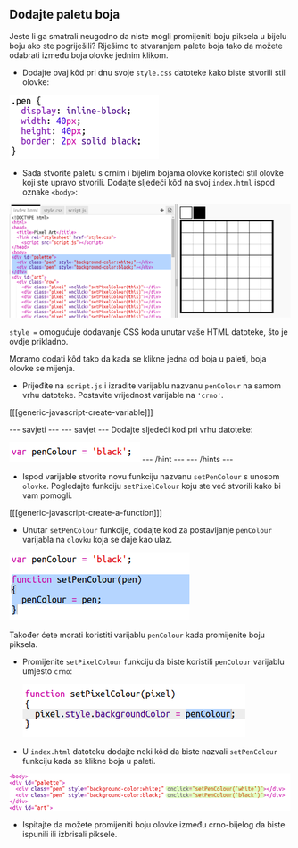 ## Dodajte paletu boja

Jeste li ga smatrali neugodno da niste mogli promijeniti boju piksela u bijelu boju ako ste pogriješili? Riješimo to stvaranjem palete boja tako da možete odabrati između boja olovke jednim klikom.

+ Dodajte ovaj kôd pri dnu svoje `style.css` datoteke kako biste stvorili stil olovke:

![screenshot](images/pixel-art-pen.png)

+ Sada stvorite paletu s crnim i bijelim bojama olovke koristeći stil olovke koji ste upravo stvorili. Dodajte sljedeći kôd na svoj `index.html` ispod oznake `<body>`:

![screenshot](images/pixel-art-palette.png)

`style =` omogućuje dodavanje CSS koda unutar vaše HTML datoteke, što je ovdje prikladno.

Moramo dodati kôd tako da kada se klikne jedna od boja u paleti, boja olovke se mijenja.

+ Prijeđite na `script.js` i izradite varijablu nazvanu `penColour` na samom vrhu datoteke. Postavite vrijednost varijable na `'crno'`.

[[[generic-javascript-create-variable]]]

\--- savjeti \--- \--- savjet \--- Dodajte sljedeći kod pri vrhu datoteke:

![screenshot](images/pixel-art-pencolour.png) \--- /hint \--- \--- /hints \---

+ Ispod varijable stvorite novu funkciju nazvanu `setPenColour` s unosom `olovke`. Pogledajte funkciju `setPixelColour` koju ste već stvorili kako bi vam pomogli.

[[[generic-javascript-create-a-function]]]

+ Unutar `setPenColour` funkcije, dodajte kod za postavljanje `penColour` varijabla na `olovku` koja se daje kao ulaz.

![screenshot](images/pixel-art-set-pen.png)

Također ćete morati koristiti varijablu `penColour` kada promijenite boju piksela.

+ Promijenite `setPixelColour` funkciju da biste koristili `penColour` varijablu umjesto `crno`:
    
    ![screenshot](images/pixel-art-use-pen.png)

+ U `index.html` datoteku dodajte neki kôd da biste nazvali `setPenColour` funkciju kada se klikne boja u paleti.

![screenshot](images/pixel-art-palette-onclick.png)

+ Ispitajte da možete promijeniti boju olovke između crno-bijelog da biste ispunili ili izbrisali piksele.